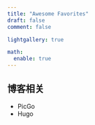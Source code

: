 ```yaml
---
title: "Awesome Favorites"
draft: false
comment: false

lightgallery: true

math:
  enable: true
---
```


## 博客相关

- PicGo
- Hugo
